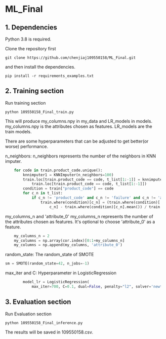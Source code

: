 # ML_Final

## 1. Dependencies

Python 3.8 is required.

Clone the repository first
```
git clone https://github.com/chenjiaj109550158/ML_Final.git
```
and then install the dependencies.
```
pip install -r requirements_examples.txt
```

## 2. Training section
Run training section
```
python 109550158_Final_train.py
```
This will produce my_columns.npy in my_data and LR_models in models.
my_columns.npy is the attributes chosen as features.
LR_models are the train models.

There are some hyperparameters that can be adjusted to get better(or worse) performance.

n_neighbors:
n_neighbors represents the number of the neighbors in KNN imputer.
```python
    for code in train.product_code.unique():
        knnimputer1 = KNNImputer(n_neighbors=100)
        train.loc[train.product_code == code, t_list[1:-1]] = knnimputer1.fit_transform(
            train.loc[train.product_code == code, t_list[1:-1]])
        condition = train["product_code"] == code
        for c_n in t_list:
            if c_n != 'product_code' and c_n != 'failure' and c_n != 'attribute_0':
                train.where(condition)[c_n] = (train.where(condition)[
                    c_n] - train.where(condition)[c_n].mean()) / train.where(condition)[c_n].std()
```

my_columns_n and 'attribute_0'
my_columns_n represents the number of the attributes chosen as features.
It's optional to choose 'attribute_0' as a feature.
```python
    my_columns_n = 2
    my_columns = np.array(cor.index)[0:1+my_columns_n]
    my_columns = np.append(my_columns, 'attribute_0')
```

random_state:
The random_state of SMOTE
```python
sm = SMOTE(random_state=42, n_jobs=-1)
```

max_iter and C:
Hyperparameter in LogisticRegression
```python
        model_lr = LogisticRegression(
            max_iter=700, C=0.1, dual=False, penalty="l2", solver='newton-cg')
```

## 3. Evaluation section
Run Evaluation section
```
python 109550158_Final_inference.py
```
The results will be saved in 109550158.csv.




